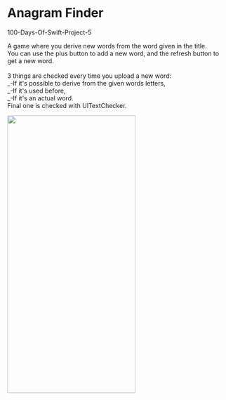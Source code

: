 # Anagram Finder
100-Days-Of-Swift-Project-5

A game where you derive new words from the word given in the title. <br />
You can use the plus button to add a new word, and the refresh button to get a new word. <br /> <br />
3 things are checked every time you upload a new word: <br />
_-If it's possible to derive from the given words letters, <br />
_-If it's used before, <br />
_-If it's an actual word. <br />
Final one is checked with UITextChecker. <br />

<img src="https://user-images.githubusercontent.com/83502600/174064094-23f39a48-409c-4b02-9a39-c07ea2db9edf.png" width="292" height="633">
